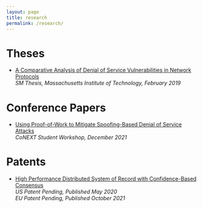 ```yaml
---
layout: page
title: research
permalink: /research/
---
```


# Theses
- [A Comparative Analysis of Denial of Service Vulnerabilities in Network Protocols](https://dspace.mit.edu/handle/1721.1/121654)<br>
  *SM Thesis, Massachusetts Institute of Technology, February 2019*

# Conference Papers
- [Using Proof-of-Work to Mitigate Spoofing-Based Denial of Service Attacks](https://dl.acm.org/doi/10.1145/3488658.3493789)<br>
  *CoNEXT Student Workshop, December 2021*

# Patents
- [High Performance Distributed System of Record with Confidence-Based Consensus](https://patents.google.com/patent/US20200167779A1/)<br>
  *US Patent Pending, Published May 2020*<br>
  *EU Patent Pending, Published October 2021*

